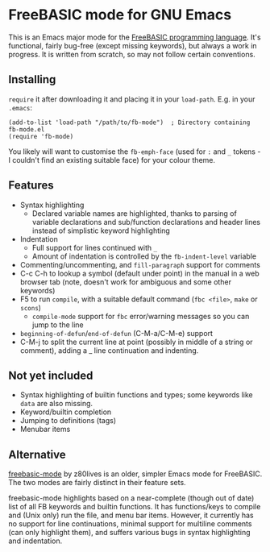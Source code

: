 # FreeBASIC mode for GNU Emacs

This is an Emacs major mode for the [FreeBASIC programming language](https://freebasic.net/).
It's functional, fairly bug-free (except missing keywords), but always a work in progress.
It is written from scratch, so may not follow certain conventions.

## Installing

`require` it after downloading it and placing it in your `load-path`. E.g. in your `.emacs`:
```elisp
(add-to-list 'load-path "/path/to/fb-mode")  ; Directory containing fb-mode.el
(require 'fb-mode)
```

You likely will want to customise the `fb-emph-face` (used for `:` and `_` tokens - I couldn't find an existing suitable face) for your colour theme.

## Features

- Syntax highlighting
  - Declared variable names are highlighted, thanks to parsing of variable declarations and sub/function declarations and header lines instead of simplistic keyword highlighting
- Indentation
  - Full support for lines continued with `_`
  - Amount of indentation is controlled by the `fb-indent-level` variable
- Commenting/uncommenting, and `fill-paragraph` support for comments
- C-c C-h to lookup a symbol (default under point) in the manual in a web browser tab (note, doesn't work for ambiguous and some other keywords)
- F5 to run `compile`, with a suitable default command (`fbc <file>`, `make` or `scons`)
  - `compile-mode` support for `fbc` error/warning messages so you can jump to the line
- `beginning-of-defun`/`end-of-defun` (C-M-a/C-M-e) support
- C-M-j to split the current line at point (possibly in middle of a string or comment), adding a _ line continuation
and indenting.

## Not yet included

- Syntax highlighting of builtin functions and types; some keywords like `data` are also missing.
- Keyword/builtin completion
- Jumping to definitions (tags)
- Menubar items

## Alternative

[freebasic-mode](https://github.com/z80lives/freebasic-mode) by z80lives is an older, simpler Emacs mode for FreeBASIC.
The two modes are fairly distinct in their feature sets.

freebasic-mode highlights based on a near-complete (though out of date) list of all FB keywords and builtin functions.
It has functions/keys to compile and (Unix only) run the file, and menu bar items.
However, it currently has no support for line continuations, minimal support for multiline comments (can only highlight them), and suffers various bugs in syntax highlighting and indentation.

